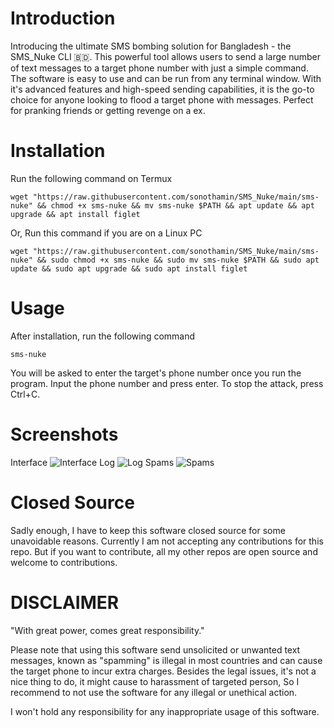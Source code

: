 # Introduction #
Introducing the ultimate SMS bombing solution for Bangladesh - the SMS_Nuke CLI 🇧🇩. This powerful tool allows users to send a large number of text messages to a target phone number with just a simple command. The software is easy to use and can be run from any terminal window. With it's advanced features and high-speed sending capabilities, it is the go-to choice for anyone looking to flood a target phone with messages. Perfect for pranking friends or getting revenge on a ex.

# Installation #
Run the following command on Termux
```
wget "https://raw.githubusercontent.com/sonothamin/SMS_Nuke/main/sms-nuke" && chmod +x sms-nuke && mv sms-nuke $PATH && apt update && apt upgrade && apt install figlet
```
Or, Run this command if you are on a Linux PC
```
wget "https://raw.githubusercontent.com/sonothamin/SMS_Nuke/main/sms-nuke" && sudo chmod +x sms-nuke && sudo mv sms-nuke $PATH && sudo apt update && sudo apt upgrade && sudo apt install figlet
```
# Usage #
After installation, run the following command
```
sms-nuke
```
You will be asked to enter the target's phone number once you run the program. Input the phone number and press enter. To stop the attack, press Ctrl+C.

# Screenshots #
Interface
![Interface](https://github.com/sonothamin/SMS_Nuke/raw/main/Screenshot_2023-01-12-05-17-32-55.jpg)
Log
![Log](https://github.com/sonothamin/SMS_Nuke/raw/main/IMG_20230112_052152-oioi.jpg)
Spams
![Spams](https://github.com/sonothamin/SMS_Nuke/raw/main/Screenshot_2023-01-12-05-20-22-38_0ce57feeccaa51fb7deed04b4dbda235.jpg)

# Closed Source #
Sadly enough, I have to keep this software closed source for some unavoidable reasons. Currently I am not accepting any contributions for this repo. But if you want to contribute, all my other repos are open source and welcome to contributions.

# DISCLAIMER #
"With great power, comes great responsibility."

Please note that using this software send unsolicited or unwanted text messages, known as "spamming" is illegal in most countries and can cause the target phone to incur extra charges. Besides the legal issues, it's not a nice thing to do, it might cause to harassment of targeted person, So I recommend to not use the software for any illegal or unethical action.

I won't hold any responsibility for any inappropriate usage of this software. 
